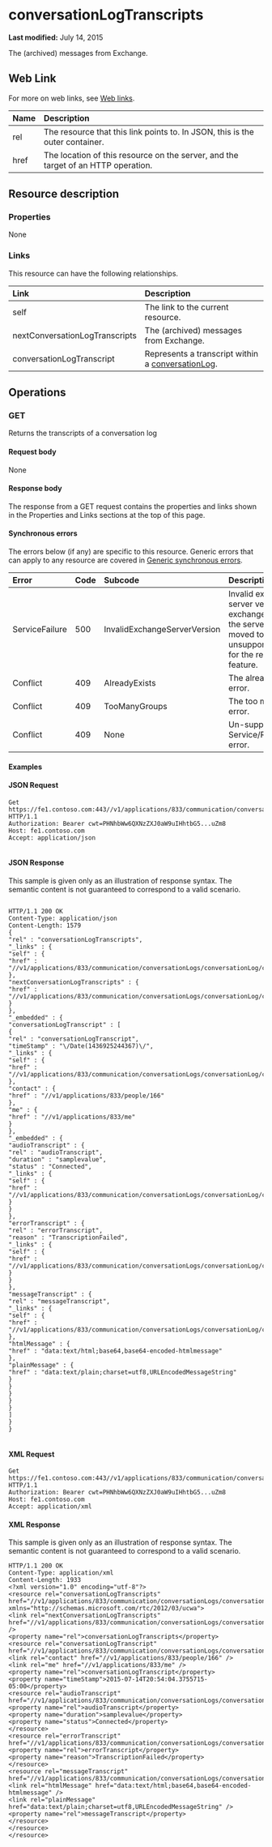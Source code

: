 
# conversationLogTranscripts

 **Last modified:** July 14, 2015

The (archived) messages from Exchange. 


## Web Link
<a name="sectionSection0"> </a>

For more on web links, see [Web links](WebLinks.md).



|**Name**|**Description**|
|:-----|:-----|
|rel|The resource that this link points to. In JSON, this is the outer container.|
|href|The location of this resource on the server, and the target of an HTTP operation.|

## Resource description
<a name="sectionSection1"> </a>




### Properties

None


### Links

This resource can have the following relationships.



|**Link**|**Description**|
|:-----|:-----|
|self|The link to the current resource.|
|nextConversationLogTranscripts|The (archived) messages from Exchange.|
|conversationLogTranscript|Represents a transcript within a [conversationLog](conversationLog_ref.md).|

## Operations
<a name="sectionSection2"> </a>




### GET

Returns the transcripts of a conversation log


#### Request body

None


#### Response body

The response from a GET request contains the properties and links shown in the Properties and Links sections at the top of this page.


#### Synchronous errors

The errors below (if any) are specific to this resource. Generic errors that can apply to any resource are covered in [Generic synchronous errors](GenericSynchronousErrors.md).



|**Error**|**Code**|**Subcode**|**Description**|
|:-----|:-----|:-----|:-----|
|ServiceFailure|500|InvalidExchangeServerVersion|Invalid exchange server version.The exchange mailbox of the server might have moved to an unsupported version for the required feature.|
|Conflict|409|AlreadyExists|The already exists error.|
|Conflict|409|TooManyGroups|The too many groups error.|
|Conflict|409|None|Un-supported Service/Resource/API error.|

#### Examples




#### JSON Request


```
Get https://fe1.contoso.com:443//v1/applications/833/communication/conversationLogs/conversationLog/conversationLogTranscripts HTTP/1.1
Authorization: Bearer cwt=PHNhbWw6QXNzZXJ0aW9uIHhtbG5...uZm8
Host: fe1.contoso.com
Accept: application/json
									
```


#### JSON Response

This sample is given only as an illustration of response syntax. The semantic content is not guaranteed to correspond to a valid scenario.


```

HTTP/1.1 200 OK
Content-Type: application/json
Content-Length: 1579
{
"rel" : "conversationLogTranscripts",
"_links" : {
"self" : {
"href" : "//v1/applications/833/communication/conversationLogs/conversationLog/conversationLogTranscripts"
},
"nextConversationLogTranscripts" : {
"href" : "//v1/applications/833/communication/conversationLogs/conversationLog/conversationLogTranscripts/nextConversationLogTranscripts"
}
},
"_embedded" : {
"conversationLogTranscript" : [
{
"rel" : "conversationLogTranscript",
"timeStamp" : "\/Date(1436925244367)\/",
"_links" : {
"self" : {
"href" : "//v1/applications/833/communication/conversationLogs/conversationLog/conversationLogTranscripts/conversationLogTranscript"
},
"contact" : {
"href" : "//v1/applications/833/people/166"
},
"me" : {
"href" : "//v1/applications/833/me"
}
},
"_embedded" : {
"audioTranscript" : {
"rel" : "audioTranscript",
"duration" : "samplevalue",
"status" : "Connected",
"_links" : {
"self" : {
"href" : "//v1/applications/833/communication/conversationLogs/conversationLog/conversationLogTranscripts/conversationLogTranscript/audioTranscript"
}
}
},
"errorTranscript" : {
"rel" : "errorTranscript",
"reason" : "TranscriptionFailed",
"_links" : {
"self" : {
"href" : "//v1/applications/833/communication/conversationLogs/conversationLog/conversationLogTranscripts/conversationLogTranscript/errorTranscript"
}
}
},
"messageTranscript" : {
"rel" : "messageTranscript",
"_links" : {
"self" : {
"href" : "//v1/applications/833/communication/conversationLogs/conversationLog/conversationLogTranscripts/conversationLogTranscript/messageTranscript"
},
"htmlMessage" : {
"href" : "data:text/html;base64,base64-encoded-htmlmessage"
},
"plainMessage" : {
"href" : "data:text/plain;charset=utf8,URLEncodedMessageString"
}
}
}
}
}
]
}
}
									
```


#### XML Request


```
Get https://fe1.contoso.com:443//v1/applications/833/communication/conversationLogs/conversationLog/conversationLogTranscripts HTTP/1.1
Authorization: Bearer cwt=PHNhbWw6QXNzZXJ0aW9uIHhtbG5...uZm8
Host: fe1.contoso.com
Accept: application/xml

```


#### XML Response

This sample is given only as an illustration of response syntax. The semantic content is not guaranteed to correspond to a valid scenario.


```
HTTP/1.1 200 OK
Content-Type: application/xml
Content-Length: 1933
<?xml version="1.0" encoding="utf-8"?>
<resource rel="conversationLogTranscripts" href="//v1/applications/833/communication/conversationLogs/conversationLog/conversationLogTranscripts" xmlns="http://schemas.microsoft.com/rtc/2012/03/ucwa">
<link rel="nextConversationLogTranscripts" href="//v1/applications/833/communication/conversationLogs/conversationLog/conversationLogTranscripts/nextConversationLogTranscripts" />
<property name="rel">conversationLogTranscripts</property>
<resource rel="conversationLogTranscript" href="//v1/applications/833/communication/conversationLogs/conversationLog/conversationLogTranscripts/conversationLogTranscript">
<link rel="contact" href="//v1/applications/833/people/166" />
<link rel="me" href="//v1/applications/833/me" />
<property name="rel">conversationLogTranscript</property>
<property name="timeStamp">2015-07-14T20:54:04.3755715-05:00</property>
<resource rel="audioTranscript" href="//v1/applications/833/communication/conversationLogs/conversationLog/conversationLogTranscripts/conversationLogTranscript/audioTranscript">
<property name="rel">audioTranscript</property>
<property name="duration">samplevalue</property>
<property name="status">Connected</property>
</resource>
<resource rel="errorTranscript" href="//v1/applications/833/communication/conversationLogs/conversationLog/conversationLogTranscripts/conversationLogTranscript/errorTranscript">
<property name="rel">errorTranscript</property>
<property name="reason">TranscriptionFailed</property>
</resource>
<resource rel="messageTranscript" href="//v1/applications/833/communication/conversationLogs/conversationLog/conversationLogTranscripts/conversationLogTranscript/messageTranscript">
<link rel="htmlMessage" href="data:text/html;base64,base64-encoded-htmlmessage" />
<link rel="plainMessage" href="data:text/plain;charset=utf8,URLEncodedMessageString" />
<property name="rel">messageTranscript</property>
</resource>
</resource>
</resource>
									
```

